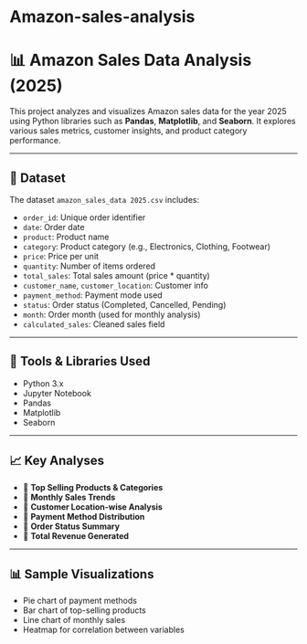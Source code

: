 # Amazon-sales-analysis
# 📊 Amazon Sales Data Analysis (2025)

This project analyzes and visualizes Amazon sales data for the year 2025 using Python libraries such as **Pandas**, **Matplotlib**, and **Seaborn**. It explores various sales metrics, customer insights, and product category performance.

---

## 📁 Dataset

The dataset `amazon_sales_data 2025.csv` includes:

- `order_id`: Unique order identifier
- `date`: Order date
- `product`: Product name
- `category`: Product category (e.g., Electronics, Clothing, Footwear)
- `price`: Price per unit
- `quantity`: Number of items ordered
- `total_sales`: Total sales amount (price * quantity)
- `customer_name`, `customer_location`: Customer info
- `payment_method`: Payment mode used
- `status`: Order status (Completed, Cancelled, Pending)
- `month`: Order month (used for monthly analysis)
- `calculated_sales`: Cleaned sales field

---

## 🧰 Tools & Libraries Used

- Python 3.x
- Jupyter Notebook
- Pandas
- Matplotlib
- Seaborn

---

## 📈 Key Analyses

- 📌 **Top Selling Products & Categories**
- 📌 **Monthly Sales Trends**
- 📌 **Customer Location-wise Analysis**
- 📌 **Payment Method Distribution**
- 📌 **Order Status Summary**
- 📌 **Total Revenue Generated**

---

## 📊 Sample Visualizations

- Pie chart of payment methods
- Bar chart of top-selling products
- Line chart of monthly sales
- Heatmap for correlation between variables
